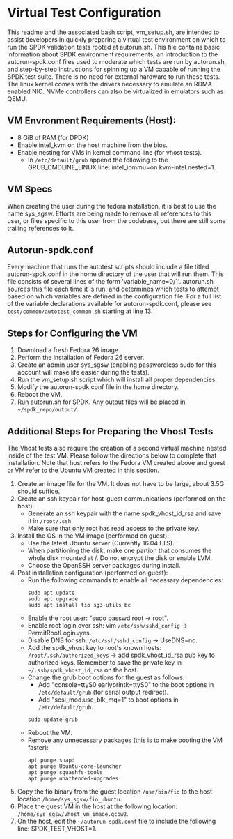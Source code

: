 # Virtual Test Configuration

This readme and the associated bash script, vm_setup.sh, are intended to assist developers in quickly
preparing a virtual test environment on which to run the SPDK validation tests rooted at autorun.sh.
This file contains basic information about SPDK environment requirements, an introduction to the
autorun-spdk.conf files used to moderate which tests are run by autorun.sh, and step-by-step instructions
for spinning up a VM capable of running the SPDK test suite.
There is no need for external hardware to run these tests. The linux kernel comes with the drivers necessary
to emulate an RDMA enabled NIC. NVMe controllers can also be virtualized in emulators such as QEMU.


## VM Envronment Requirements (Host):
- 8 GiB of RAM (for DPDK)
- Enable intel_kvm on the host machine from the bios.
- Enable nesting for VMs in kernel command line (for vhost tests).
  - In `/etc/default/grub` append the following to the GRUB_CMDLINE_LINUX line: intel_iommu=on kvm-intel.nested=1.

## VM Specs
When creating the user during the fedora installation, it is best to use the name sys_sgsw. Efforts are being made
to remove all references to this user, or files specific to this user from the codebase, but there are still some
trailing references to it.

## Autorun-spdk.conf
Every machine that runs the autotest scripts should include a file titled autorun-spdk.conf in the home directory
of the user that will run them. This file consists of several lines of the form 'variable_name=0/1'. autorun.sh sources
this file each time it is run, and determines which tests to attempt based on which variables are defined in the
configuration file. For a full list of the variable declarations available for autorun-spdk.conf, please see
`test/common/autotest_common.sh` starting at line 13.

## Steps for Configuring the VM
1. Download a fresh Fedora 26 image.
2. Perform the installation of Fedora 26 server.
3. Create an admin user sys_sgsw (enabling passwordless sudo for this account will make life easier during the tests).
4. Run the vm_setup.sh script which will install all proper dependencies.
5. Modify the autorun-spdk.conf file in the home directory.
6. Reboot the VM.
7. Run autorun.sh for SPDK. Any output files will be placed in `~/spdk_repo/output/`.

## Additional Steps for Preparing the Vhost Tests
The Vhost tests also require the creation of a second virtual machine nested inside of the test VM.
Please follow the directions below to complete that installation. Note that host refers to the Fedora VM
created above and guest or VM refer to the Ubuntu VM created in this section.
1. Create an image file for the VM. It does not have to be large, about 3.5G should suffice.
2. Create an ssh keypair for host-guest communications (performed on the host):
    - Generate an ssh keypair with the name spdk_vhost_id_rsa and save it in `/root/.ssh`.
    - Make sure that only root has read access to the private key.
3. Install the OS in the VM image (performed on guest):
    - Use the latest Ubuntu server (Currently 16.04 LTS).
    - When partitioning the disk, make one partion that consumes the whole disk mounted at /. Do not encrypt the disk or enable LVM.
    - Choose the OpenSSH server packages during install.
4. Post installation configuration (performed on guest):
    - Run the following commands to enable all necessary dependencies:
      ~~~{.sh}
      sudo apt update
      sudo apt upgrade
      sudo apt install fio sg3-utils bc
      ~~~
    - Enable the root user: "sudo passwd root -> root".
    - Enable root login over ssh: vim `/etc/ssh/sshd_config` -> PermitRootLogin=yes.
    - Disable DNS for ssh: `/etc/ssh/sshd_config` -> UseDNS=no.
    - Add the spdk_vhost key to root's known hosts: `/root/.ssh/authorized_keys` -> add spdk_vhost_id_rsa.pub key to authorized keys.
    Remember to save the private key in `~/.ssh/spdk_vhost_id_rsa` on the host.
    - Change the grub boot options for the guest as follows:
      - Add "console=ttyS0 earlyprintk=ttyS0" to the boot options in `/etc/default/grub` (for serial output redirect).
      - Add "scsi_mod.use_blk_mq=1" to boot options in `/etc/default/grub`.
      ~~~{.sh}
      sudo update-grub
      ~~~
    - Reboot the VM.
    - Remove any unnecessary packages (this is to make booting the VM faster):
      ~~~{.sh}
      apt purge snapd
      apt purge Ubuntu-core-launcher
      apt purge squashfs-tools
      apt purge unattended-upgrades
      ~~~
5. Copy the fio binary from the guest location `/usr/bin/fio` to the host location `/home/sys_sgsw/fio_ubuntu`.
6. Place the guest VM in the host at the following location: `/home/sys_sgsw/vhost_vm_image.qcow2`.
7. On the host, edit the `~/autorun-spdk.conf` file to include the following line: SPDK_TEST_VHOST=1.
